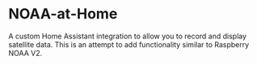 # NOAA-at-Home
A custom Home Assistant integration to allow you to record and display satellite data. This is an attempt to add functionality similar to Raspberry NOAA V2.
